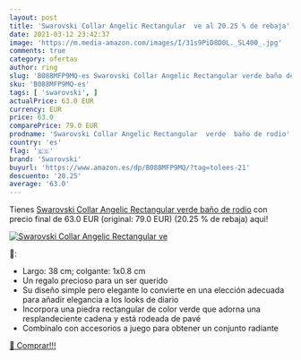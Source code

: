 ```yaml
---
layout: post
title: 'Swarovski Collar Angelic Rectangular  ve al 20.25 % de rebaja'
date: 2021-03-12 23:42:37
image: 'https://m.media-amazon.com/images/I/31s9PiD8D0L._SL400_.jpg'
comments: true
category: ofertas
author: ring
slug: 'B088MFP9MQ-es Swarovski Collar Angelic Rectangular verde baño de rodio'
sku: 'B088MFP9MQ-es'
tags: [ 'swarovski', ]
actualPrice: 63.0 EUR
currency: EUR
price: 63.0
comparePrice: 79.0 EUR
prodname: 'Swarovski Collar Angelic Rectangular  verde  baño de rodio'
country: 'es'
flag: '🇪🇸'
brand: 'Swarovski'
buyurl: 'https://www.amazon.es/dp/B088MFP9MQ/?tag=tolees-21'
descuento: '20.25'
average: '63.0'
---
```


Tienes [Swarovski Collar Angelic Rectangular  verde  baño de rodio](https://www.amazon.es/dp/B088MFP9MQ/?tag=tolees-21) con precio final de  63.0 EUR (original: 79.0 EUR) (20.25 %  de rebaja) aqui!

[![Swarovski Collar Angelic Rectangular  ve](https://m.media-amazon.com/images/I/31s9PiD8D0L._SL400_.jpg)](https://www.amazon.es/dp/B088MFP9MQ/?tag=tolees-21)

🔎:

- Largo: 38 cm; colgante: 1x0.8 cm
- Un regalo precioso para un ser querido
- Su diseño simple pero elegante lo convierte en una elección adecuada para añadir elegancia a los looks de diario
- Incorpora una piedra rectangular de color verde que adorna una resplandeciente cadena y está rodeada de pavé
- Combínalo con accesorios a juego para obtener un conjunto radiante

[🛒 Comprar!!!](https://www.amazon.es/dp/B088MFP9MQ/?tag=tolees-21)
